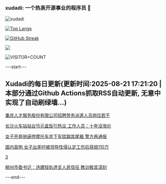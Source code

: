 ### xudadi: 一个热衷开源事业的程序员 👋

![xudadi](https://github-readme-stats-git-masterorgs-github-readme-stats-team.vercel.app/api?username=xudadi)

[![Top Langs](https://github-readme-stats.vercel.app/api/top-langs/?username=xudadi)](https://github.com/anuraghazra/github-readme-stats)

[![GitHub Streak](https://streak-stats.demolab.com?user=xudadi&locale=zh_Hans)](https://git.io/streak-stats)

![](https://raw.githubusercontent.com/xudadi/xudadi/main/assets/github-contribution-grid-snake.svg)

![VISITOR+COUNT](https://komarev.com/ghpvc/?username=xudadi&label=VISITOR+COUNT)


---start---

## Xudadi的每日更新(更新时间:2025-08-21 17:21:20 | 本部分通过Github Actions抓取RSS自动更新, 无意中实现了自动刷绿墙...)

[重庆人才服务股份有限公司招聘劳务派遣人员岗位若干](https://www.gongkaoleida.com/article/2578783)

[长沙火车站站台15元盒饭引热议 工作人员：十年没涨价](https://m.163.com/news/article/K7G5D75T053469LG.html)

[女子开奔驰逼停摩托车并下车猛踹其尾箱 警方再通报](https://m.163.com/news/article/K7FUI6490534A4SC.html)

[国内首例 女子出差时被领导性侵认定工伤后获赔110万](https://m.163.com/news/article/K7FSTDPT053469LG.html)

[3](https://m.163.com/touch/news/sub/domestic)

[柳州市委书记：违建轻轨透支人民信任 教训极其深刻](https://m.163.com/news/article/K7FS3U8F05345ARG.html)

---end---

